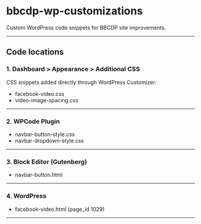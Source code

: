 # bbcdp-wp-customizations
Custom WordPress code snippets for BBCDP site improvements.

---

## Code locations

### 1. Dashboard > Appearance > Additional CSS
CSS snippets added directly through WordPress Customizer:
  - facebook-video.css
  - video-image-spacing.css

---

### 2. WPCode Plugin
  - navbar-button-style.css  
  - navbar-dropdown-style.css
---
### 3. Block Editor (Gutenberg)
  - navbar-button.html
---
### 4. WordPress
  - facebook-video.html (page_id 1029)
---
